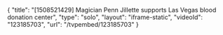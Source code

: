 {
    "title": "[1508521429] Magician Penn Jillette supports Las Vegas blood donation center",
    "type": "solo",
    "layout": "iframe-static",
    "videoId": "123185703",
    "url": "\/tvpembed\/123185703"
}
